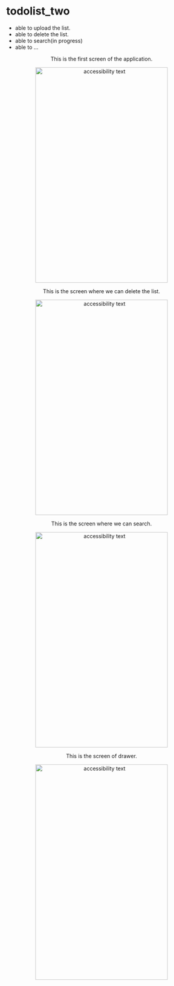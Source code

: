 # todolist_two
- able to upload the list. <br>
- able to delete the list. <br>
- able to search(in progress) <br>
- able to ...


<p align="center">
This is the first screen of the application.
</p>
<p align="center">
  <img src="https://github.com/nonoyek/flutterTodolist/blob/master/ss/Screenshot_20200309-125838.png" width="350" height="570" alt="accessibility text">
</p>


<p align="center">
This is the screen where we can delete the list.
</p>
<p align="center">
  <img src="https://github.com/nonoyek/flutterTodolist/blob/master/ss/Screenshot_20200309-125842.png" width="350" height="570" alt="accessibility text">
</p>


<p align="center">
This is the screen where we can search.
</p>
<p align="center">
  <img src="https://github.com/nonoyek/flutterTodolist/blob/master/ss/Screenshot_20200309-125851.png" width="350" height="570" alt="accessibility text">
</p>


<p align="center">
This is the screen of drawer.
</p>
<p align="center">
  <img src="https://github.com/nonoyek/flutterTodolist/blob/master/ss/Screenshot_20200309-125854.png" width="350" height="570" alt="accessibility text">
</p>


